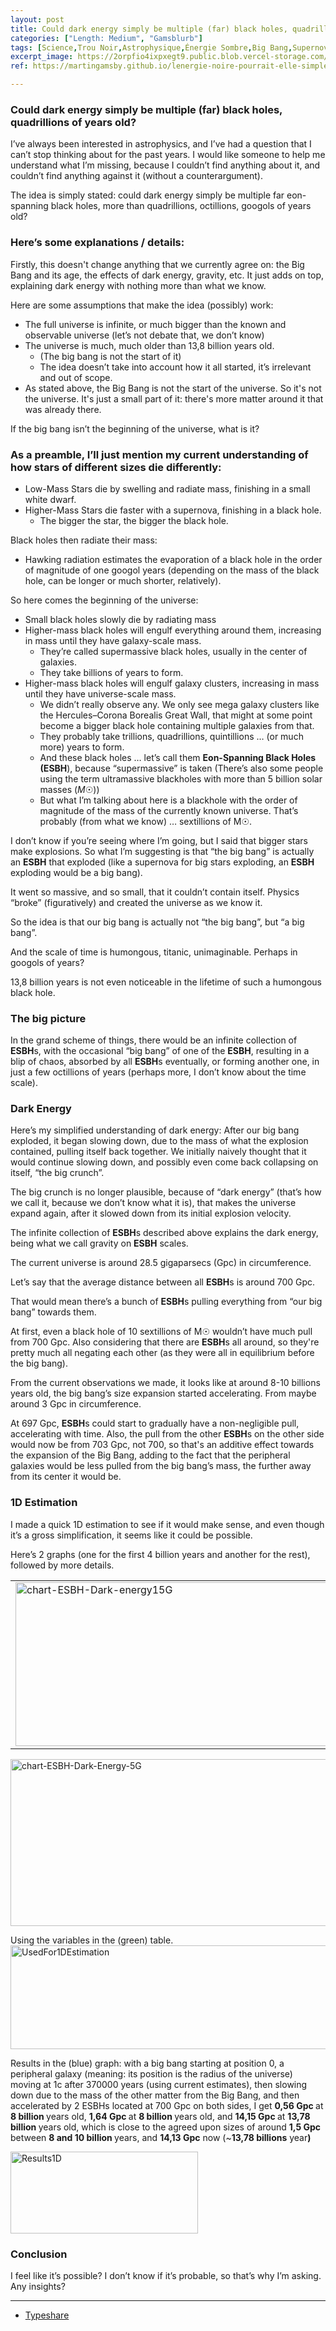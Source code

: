 ```yaml
---
layout: post
title: Could dark energy simply be multiple (far) black holes, quadrillions of years old?
categories: ["Length: Medium", "Gamsblurb"]
tags: [Science,Trou Noir,Astrophysique,Énergie Sombre,Big Bang,Supernova,Gravité,Radiation de Hawking,Théorie,Gamsblurb]
excerpt_image: https://2orpfio4ixpxegt9.public.blob.vercel-storage.com/blogPost/cm2ahfi7i008gl40cjwmp3gz6/preview-image-QwsKqpiRcVpytee3m576BTmcR18IBH.webp
ref: https://martingamsby.github.io/lenergie-noire-pourrait-elle-simplement-etre-constituee-de-multiples-trous-noirs-lointains-vieux-de-plusieurs-milliards-dannees

---
```


### **Could dark energy simply be multiple (far) black holes, quadrillions of years old?**

I’ve always been interested in astrophysics, and I’ve had a question that I can’t stop thinking about for the past years. I would like someone to help me understand what I’m missing, because I couldn’t find anything about it, and couldn’t find anything against it (without a counterargument). 

The idea is simply stated: could dark energy simply be multiple far eon-spanning black holes, more than quadrillions, octillions, googols of years old?

### Here’s some explanations / details:

Firstly, this doesn't change anything that we currently agree on: the Big Bang and its age, the effects of dark energy, gravity, etc. It just adds on top, explaining dark energy with nothing more than what we know.

Here are some assumptions that make the idea (possibly) work:

<ul>
 	<li style="font-weight: 400;"><span style="font-weight: 400;">The full universe is infinite, or much bigger than the known and observable universe (let’s not debate that, we don’t know)</span></li>
 	<li style="font-weight: 400;"><span style="font-weight: 400;">The universe is much, much older than 13,8 billion years old.</span>
<ul>
 	<li style="font-weight: 400;"><span style="font-weight: 400;">(The big bang is not the start of it)</span></li>
 	<li style="font-weight: 400;"><span style="font-weight: 400;">The idea doesn’t take into account how it all started, it’s irrelevant and out of scope.</span></li>
</ul>
</li>
 	<li style="font-weight: 400;"><span style="font-weight: 400;">As stated above, the Big Bang is not the start of the universe. So it's not the universe. It's just a small part of it: there's more matter around it that was already there.</span></li>
</ul>
If the big bang isn’t the beginning of the universe, what is it?

### As a preamble, I’ll just mention my current understanding of how stars of different sizes die differently:

<ul>
 	<li style="font-weight: 400;"><span style="font-weight: 400;">Low-Mass Stars die by swelling and radiate mass, finishing in a small white dwarf.</span></li>
 	<li style="font-weight: 400;"><span style="font-weight: 400;">Higher-Mass Stars die faster with a supernova, finishing in a black hole.</span>
<ul>
 	<li style="font-weight: 400;"><span style="font-weight: 400;">The bigger the star, the bigger the black hole.</span></li>
</ul>
</li>
</ul>
<span style="font-weight: 400;">Black holes then radiate their mass:</span>
<ul>
 	<li style="font-weight: 400;"><span style="font-weight: 400;">Hawking radiation estimates the evaporation of a black hole in the order of magnitude of one googol years (depending on the mass of the black hole, can be longer or much shorter, relatively).</span></li>
</ul>
<span style="font-weight: 400;">So here comes the beginning of the universe:</span>
<ul>
 	<li style="font-weight: 400;"><span style="font-weight: 400;">Small black holes slowly die by radiating mass</span></li>
 	<li style="font-weight: 400;"><span style="font-weight: 400;">Higher-mass black holes will engulf everything around them, increasing in mass until they have galaxy-scale mass.</span>
<ul>
 	<li style="font-weight: 400;"><span style="font-weight: 400;">They’re called supermassive black holes, usually in the center of galaxies.</span></li>
 	<li style="font-weight: 400;"><span style="font-weight: 400;">They take billions of years to form.</span></li>
</ul>
</li>
 	<li style="font-weight: 400;"><span style="font-weight: 400;">Higher-mass black holes will engulf galaxy clusters, increasing in mass until they have universe-scale mass. </span>
<ul>
 	<li style="font-weight: 400;"><span style="font-weight: 400;">We didn’t really observe any. We only see mega galaxy clusters like the Hercules–Corona Borealis Great Wall, that might at some point become a bigger black hole containing multiple galaxies from that.</span></li>
 	<li style="font-weight: 400;"><span style="font-weight: 400;">They probably take trillions, quadrillions, quintillions … (or much more) years to form.</span></li>
 	<li style="font-weight: 400;"><span style="font-weight: 400;">And these black holes … let’s call them </span><b>Eon-Spanning Black Holes (ESBH</b><span style="font-weight: 400;">), because “supermassive” is taken (There’s also some people using the term ultramassive blackholes with more than 5 billion solar masses</span><span style="font-weight: 400;"> (</span><i><span style="font-weight: 400;">M</span></i><span style="font-weight: 400;">☉</span><span style="font-weight: 400;">)</span><span style="font-weight: 400;">)</span></li>
 	<li style="font-weight: 400;"><span style="font-weight: 400;">But what I’m talking about here is a blackhole with the order of magnitude of the mass of the currently known universe. That’s probably (from what we know) … sextillions of M</span><span style="font-weight: 400;">☉</span><span style="font-weight: 400;">.</span></li>
</ul>
</li>
</ul>
<span style="font-weight: 400;">I don’t know if you’re seeing where I’m going, but I said that bigger stars make explosions. So what I’m suggesting is that “the big bang” is actually an </span><b>ESBH</b><span style="font-weight: 400;"> that exploded (like a supernova for big stars exploding, an </span><b>ESBH</b><span style="font-weight: 400;"> exploding would be a big bang).</span>

<span style="font-weight: 400;">It went so massive, and so small, that it couldn’t contain itself. Physics “broke” (figuratively) and created the universe as we know it.</span>

<span style="font-weight: 400;">So the idea is that our big bang is actually not “the big bang”, but “a big bang”.</span>

<span style="font-weight: 400;">And the scale of time is humongous, titanic, unimaginable. Perhaps in googols of years?</span>

<span style="font-weight: 400;">13,8 billion years is not even noticeable in the lifetime of such a humongous black hole.</span>

### The big picture

<span style="font-weight: 400;">In the grand scheme of things, there would be an infinite collection of </span><b>ESBH</b><span style="font-weight: 400;">s, with the occasional “big bang” of one of the </span><b>ESBH</b><span style="font-weight: 400;">, resulting in a blip of chaos, absorbed by all </span><b>ESBH</b><span style="font-weight: 400;">s eventually, or forming another one, in just a few octillions of years (perhaps more, I don’t know about the time scale).</span>

### Dark Energy

<span style="font-weight: 400;">Here’s my simplified understanding of dark energy: After our big bang exploded, it began slowing down, due to the mass of what the explosion contained, pulling itself back together. We initially naively thought that it would continue slowing down, and possibly even come back collapsing on itself, “the big crunch”.</span>

<span style="font-weight: 400;">The big crunch is no longer plausible, because of “dark energy” (that’s how we call it, because we don’t know what it is), that makes the universe expand again, after it slowed down from its initial explosion velocity.</span>

<span style="font-weight: 400;">The infinite collection of </span><b>ESBH</b><span style="font-weight: 400;">s described above explains the dark energy, being what we call gravity on </span><b>ESBH</b><span style="font-weight: 400;"> scales.</span>

<span style="font-weight: 400;">The current universe is around 28.5 gigaparsecs (Gpc) in circumference.</span>

<span style="font-weight: 400;">Let’s say that the average distance between all </span><b>ESBH</b><span style="font-weight: 400;">s is around 700 Gpc.</span>

<span style="font-weight: 400;">That would mean there’s a bunch of </span><b>ESBH</b><span style="font-weight: 400;">s pulling everything from “our big bang” towards them.</span>

<span style="font-weight: 400;">At first, even a black hole of 10 sextillions of M</span><span style="font-weight: 400;">☉</span><span style="font-weight: 400;"> wouldn’t have much pull from 700 Gpc. Also considering that there are </span><b>ESBH</b><span style="font-weight: 400;">s all around, so they're pretty much all negating each other (as they were all in equilibrium before the big bang).</span>

<span style="font-weight: 400;">From the current observations we made, it looks like at around 8-10 billions years old, the big bang’s size expansion started accelerating. From maybe around 3 Gpc in circumference.</span>

<span style="font-weight: 400;">At 697 Gpc, </span><b>ESBH</b><span style="font-weight: 400;">s could start to gradually have a non-negligible pull, accelerating with time. Also, the pull from the other </span><b>ESBH</b><span style="font-weight: 400;">s on the other side would now be from 703 Gpc, not 700, so that's an additive effect towards the expansion of the Big Bang, adding to the fact that the peripheral galaxies would be less pulled from the big bang’s mass, the further away from its center it would be.</span>

### 1D Estimation

<span style="font-weight: 400;">I made a quick 1D estimation to see if it would make sense, and even though it’s a gross simplification, it seems like it could be possible.</span>

<span style="font-weight: 400;">Here’s 2 graphs (one for the first 4 billion years and another for the rest), followed by more details.</span>

<a href="http://martingamsby.com/martin-gamsby/wp-content/uploads/2023/11/chart-ESBH-Dark-energy15G.png">
<table cellpadding=6><tr><td><img class="aligncenter wp-image-350 size-full" src="http://martingamsby.com/martin-gamsby/wp-content/uploads/2023/11/chart-ESBH-Dark-energy15G.png" alt="chart-ESBH-Dark-energy15G" width="639" height="262" /></td></tr></table>
</a><a href="http://martingamsby.com/martin-gamsby/wp-content/uploads/2023/11/chart-ESBH-Dark-Energy-5G.png"><img class="aligncenter wp-image-351 size-full" src="http://martingamsby.com/martin-gamsby/wp-content/uploads/2023/11/chart-ESBH-Dark-Energy-5G.png" alt="chart-ESBH-Dark-Energy-5G" width="639" height="267" /></a>

<span style="font-weight: 400;">Using the variables in the (green) table.</span> <a href="http://martingamsby.com/martin-gamsby/wp-content/uploads/2023/11/UsedFor1DEstimation.png"><img class="aligncenter wp-image-353 size-full" src="http://martingamsby.com/martin-gamsby/wp-content/uploads/2023/11/UsedFor1DEstimation.png" alt="UsedFor1DEstimation" width="522" height="166" /></a>

<span style="font-weight: 400;">Results in the (blue) graph: with a big bang starting at position 0, a peripheral galaxy (meaning: its position is the radius of the universe) moving at 1c after 370000 years (using current estimates), then slowing down due to the mass of the other matter from the Big Bang, and then accelerated by 2 ESBHs located at 700 Gpc on both sides, I get </span><b>0,56 Gpc </b><span style="font-weight: 400;">at </span><b>8 billion </b><span style="font-weight: 400;">years old, </span><b>1,64 Gpc </b><span style="font-weight: 400;">at </span><b>8 billion </b><span style="font-weight: 400;">years old, and </span><b>14,15 Gpc </b><span style="font-weight: 400;">at </span><b>13,78 billion </b><span style="font-weight: 400;">years old, which is close to the agreed upon sizes of around </span><b>1,5 Gpc</b><span style="font-weight: 400;"> between </span><b>8 and 10 billion </b><span style="font-weight: 400;">years, and </span><b>14,13 Gpc</b><span style="font-weight: 400;"> now (~</span><b>13,78 billions</b><span style="font-weight: 400;"> year</span><b>)</b>

<a href="http://martingamsby.com/martin-gamsby/wp-content/uploads/2023/11/Results1D.png"><img class="aligncenter wp-image-354 size-medium" src="http://martingamsby.com/martin-gamsby/wp-content/uploads/2023/11/Results1D-300x131.png" alt="Results1D" width="300" height="131" /></a>

### Conclusion

<span style="font-weight: 400;">I feel like it’s possible? I don’t know if it’s probable, so that’s why I’m asking. Any insights?</span>
	

---

- [Typeshare](https://typeshare.co/martingamsby/posts/could-dark-energy-simply-be-multiple-far-black-holes-quadrillions-of-years-old)

